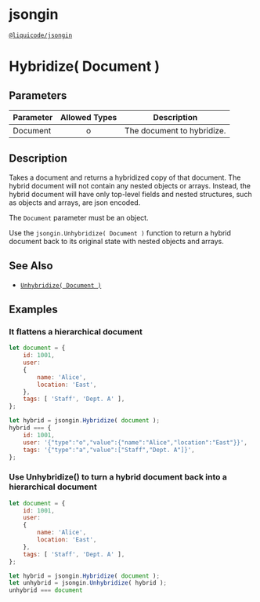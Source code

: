# jsongin
[`@liquicode/jsongin`](https://github.com/liquicode/jsongin)


# Hybridize( Document )


## Parameters

| **Parameter** | **Allowed Types** | **Description**                          |
|---------------|:-----------------:|------------------------------------------|
| Document      |        o          | The document to hybridize.               |


## Description

Takes a document and returns a hybridized copy of that document.
The hybrid document will not contain any nested objects or arrays.
Instead, the hybrid document will have only top-level fields and nested structures,
  such as objects and arrays, are json encoded.

The `Document` parameter must be an object.

Use the `jsongin.Unhybridize( Document )` function to return a hybrid document back to its
  original state with nested objects and arrays.


## See Also

- [`Unhybridize( Document )`](./Unhybridize.md)


## Examples


### It flattens a hierarchical document
```js
let document = {
	id: 1001,
	user:
	{
		name: 'Alice',
		location: 'East',
	},
	tags: [ 'Staff', 'Dept. A' ],
};

let hybrid = jsongin.Hybridize( document );
hybrid === {
	id: 1001,
	user: '{"type":"o","value":{"name":"Alice","location":"East"}}',
	tags: '{"type":"a","value":["Staff","Dept. A"]}',
};
```

### Use Unhybridize() to turn a hybrid document back into a hierarchical document
```js
let document = {
	id: 1001,
	user:
	{
		name: 'Alice',
		location: 'East',
	},
	tags: [ 'Staff', 'Dept. A' ],
};

let hybrid = jsongin.Hybridize( document );
let unhybrid = jsongin.Unhybridize( hybrid );
unhybrid === document
```
